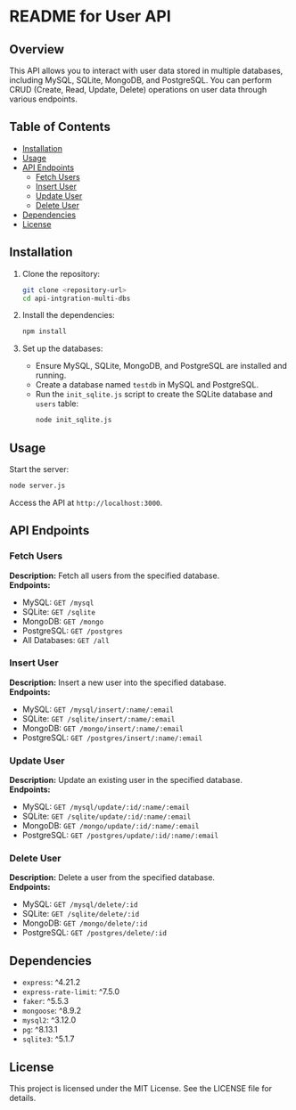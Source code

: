 
# README for User API

## Overview
This API allows you to interact with user data stored in multiple databases, including MySQL, SQLite, MongoDB, and PostgreSQL. You can perform CRUD (Create, Read, Update, Delete) operations on user data through various endpoints.

## Table of Contents
- [Installation](#installation)
- [Usage](#usage)
- [API Endpoints](#api-endpoints)
  - [Fetch Users](#fetch-users)
  - [Insert User](#insert-user)
  - [Update User](#update-user)
  - [Delete User](#delete-user)
- [Dependencies](#dependencies)
- [License](#license)

## Installation
1. Clone the repository:
   ```bash
   git clone <repository-url>
   cd api-intgration-multi-dbs
   ```

2. Install the dependencies:
   ```bash
   npm install
   ```

3. Set up the databases:
   - Ensure MySQL, SQLite, MongoDB, and PostgreSQL are installed and running.
   - Create a database named `testdb` in MySQL and PostgreSQL.
   - Run the `init_sqlite.js` script to create the SQLite database and `users` table:
     ```bash
     node init_sqlite.js
     ```

## Usage
Start the server:
```bash
node server.js
```
Access the API at `http://localhost:3000`.

## API Endpoints

### Fetch Users
**Description:** Fetch all users from the specified database.  
**Endpoints:**
- MySQL: `GET /mysql`
- SQLite: `GET /sqlite`
- MongoDB: `GET /mongo`
- PostgreSQL: `GET /postgres`
- All Databases: `GET /all`

### Insert User
**Description:** Insert a new user into the specified database.  
**Endpoints:**
- MySQL: `GET /mysql/insert/:name/:email`
- SQLite: `GET /sqlite/insert/:name/:email`
- MongoDB: `GET /mongo/insert/:name/:email`
- PostgreSQL: `GET /postgres/insert/:name/:email`

### Update User
**Description:** Update an existing user in the specified database.  
**Endpoints:**
- MySQL: `GET /mysql/update/:id/:name/:email`
- SQLite: `GET /sqlite/update/:id/:name/:email`
- MongoDB: `GET /mongo/update/:id/:name/:email`
- PostgreSQL: `GET /postgres/update/:id/:name/:email`

### Delete User
**Description:** Delete a user from the specified database.  
**Endpoints:**
- MySQL: `GET /mysql/delete/:id`
- SQLite: `GET /sqlite/delete/:id`
- MongoDB: `GET /mongo/delete/:id`
- PostgreSQL: `GET /postgres/delete/:id`

## Dependencies
- `express`: ^4.21.2
- `express-rate-limit`: ^7.5.0
- `faker`: ^5.5.3
- `mongoose`: ^8.9.2
- `mysql2`: ^3.12.0
- `pg`: ^8.13.1
- `sqlite3`: ^5.1.7

## License
This project is licensed under the MIT License. See the LICENSE file for details.
